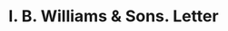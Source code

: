 ---
doi: 10.7916/D82245S7
date_other: '1900'
date_other_textual: '1900'
form: correspondence
genre:
- Letters (correspondence)
name:
- I. B. Williams & Sons
object_in_context_url: https://biggert.cul.columbia.edu/items/view/ave_biggert_00773
subject_hierarchical_geographic:
- Dover, New Hampshire, United States
subject_name:
- I. B. Williams & Sons
title: I. B. Williams & Sons. Letter
sort_title: I. B. Williams & Sons. Letter
call_number: ave_biggert_00773
coordinates:
- 43.19472222222222,-70.875
pid: ave_biggert_00773
identifiers: ave_biggert_00773
thumbnail: false
permalink: /biggert/ave_biggert_00773/
layout: iiif-image-page
---